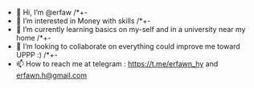 - 👋 Hi, I’m @erfaw /*+-
- 👀 I’m interested in Money with skills /*+-
- 🌱 I’m currently learning basics on my-self and in a university near my home /*+-
- 💞️ I’m looking to collaborate on everything could improve me toward UPPP :) /*+-
- 📫 How to reach me at telegram : https://t.me/erfawn_hy and erfawn.h@gmail.com

<!---
erfaw/erfaw is a ✨ special ✨ repository because its `README.md` (this file) appears on your GitHub profile.
You can click the Preview link to take a look at your changes.
--->
